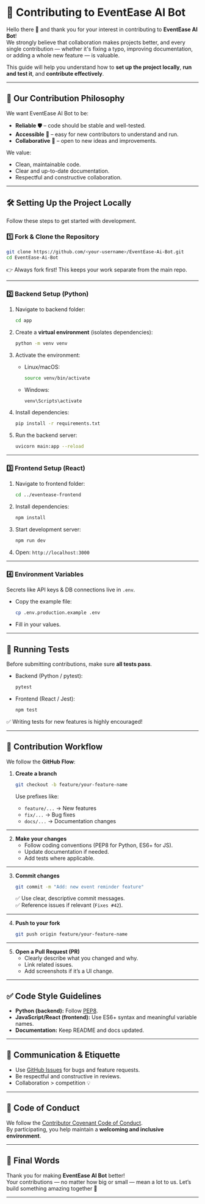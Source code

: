 # 🌟 Contributing to EventEase AI Bot

Hello there 👋 and thank you for your interest in contributing to **EventEase AI Bot**!  
We strongly believe that collaboration makes projects better, and every single contribution — whether it's fixing a typo, improving documentation, or adding a whole new feature — is valuable.  

This guide will help you understand how to **set up the project locally**, **run and test it**, and **contribute effectively**.  

---

## 🚀 Our Contribution Philosophy

We want EventEase AI Bot to be:  
- **Reliable** 🛡️ – code should be stable and well-tested.  
- **Accessible** 📖 – easy for new contributors to understand and run.  
- **Collaborative** 🤝 – open to new ideas and improvements.  

We value:  
- Clean, maintainable code.  
- Clear and up-to-date documentation.  
- Respectful and constructive collaboration.  

---

## 🛠️ Setting Up the Project Locally

Follow these steps to get started with development.

### 1️⃣ Fork & Clone the Repository
```bash
git clone https://github.com/<your-username>/EventEase-Ai-Bot.git
cd EventEase-Ai-Bot
```
👉 Always fork first! This keeps your work separate from the main repo.

---

### 2️⃣ Backend Setup (Python)
1. Navigate to backend folder:
   ```bash
   cd app
   ```

2. Create a **virtual environment** (isolates dependencies):
   ```bash
   python -m venv venv
   ```

3. Activate the environment:
   - Linux/macOS:
     ```bash
     source venv/bin/activate
     ```
   - Windows:
     ```bash
     venv\Scripts\activate
     ```

4. Install dependencies:
   ```bash
   pip install -r requirements.txt
   ```

5. Run the backend server:
   ```bash
   uvicorn main:app --reload
   ```

---

### 3️⃣ Frontend Setup (React)
1. Navigate to frontend folder:
   ```bash
   cd ../eventease-frontend
   ```

2. Install dependencies:
   ```bash
   npm install
   ```

3. Start development server:
   ```bash
   npm run dev
   ```

4. Open: `http://localhost:3000`  

---

### 4️⃣ Environment Variables
Secrets like API keys & DB connections live in `.env`.  
- Copy the example file:
  ```bash
  cp .env.production.example .env
  ```
- Fill in your values.

---

## 🧪 Running Tests

Before submitting contributions, make sure **all tests pass**.  

- Backend (Python / pytest):
  ```bash
  pytest
  ```

- Frontend (React / Jest):
  ```bash
  npm test
  ```

✅ Writing tests for new features is highly encouraged!

---

## 📌 Contribution Workflow

We follow the **GitHub Flow**:

1. **Create a branch**
   ```bash
   git checkout -b feature/your-feature-name
   ```

   Use prefixes like:
   - `feature/...` → New features  
   - `fix/...` → Bug fixes  
   - `docs/...` → Documentation changes  

---

2. **Make your changes**
   - Follow coding conventions (PEP8 for Python, ES6+ for JS).  
   - Update documentation if needed.  
   - Add tests where applicable.  

---

3. **Commit changes**
   ```bash
   git commit -m "Add: new event reminder feature"
   ```
   ✅ Use clear, descriptive commit messages.  
   ✅ Reference issues if relevant (`Fixes #42`).  

---

4. **Push to your fork**
   ```bash
   git push origin feature/your-feature-name
   ```

---

5. **Open a Pull Request (PR)**
   - Clearly describe what you changed and why.  
   - Link related issues.  
   - Add screenshots if it’s a UI change.  

---

## ✅ Code Style Guidelines

- **Python (backend):** Follow [PEP8](https://peps.python.org/pep-0008/).  
- **JavaScript/React (frontend):** Use ES6+ syntax and meaningful variable names.  
- **Documentation:** Keep README and docs updated.  

---

## 🙋 Communication & Etiquette

- Use [GitHub Issues](../../issues) for bugs and feature requests.  
- Be respectful and constructive in reviews.  
- Collaboration > competition 💡  

---

## 📜 Code of Conduct

We follow the [Contributor Covenant Code of Conduct](https://www.contributor-covenant.org/).  
By participating, you help maintain a **welcoming and inclusive environment**.  

---

## 🎉 Final Words

Thank you for making **EventEase AI Bot** better!  
Your contributions — no matter how big or small — mean a lot to us. Let’s build something amazing together 🚀

---

